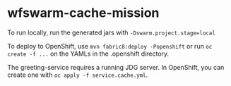 # wfswarm-cache-mission

To run locally, run the generated jars with `-Dswarm.project.stage=local`

To deploy to OpenShift, use `mvn fabric8:deploy -Popenshift` or run 
`oc create -f ...` on the YAMLs in the .openshift directory. 
 
 
The greeting-service requires a running JDG server. In OpenShift, you 
can create one with `oc apply -f service.cache.yml`.
